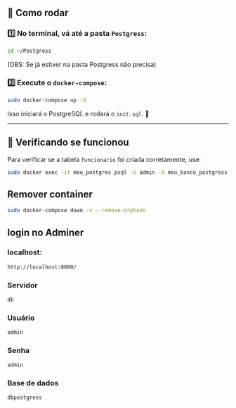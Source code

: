 ## 📌 Como rodar

### 1️⃣ No terminal, vá até a pasta `Postgress`:
```bash
cd ~/Postgress
```
(OBS: Se já estiver na pasta Postgress não precisa)

### 2️⃣ Execute o `docker-compose`:
```bash
sudo docker-compose up -d
```
Isso iniciará o PostgreSQL e rodará o `init.sql`. 🚀

---

## 🔎 Verificando se funcionou
Para verificar se a tabela `funcionario` foi criada corretamente, use:
```bash
sudo docker exec -it meu_postgres psql -U admin -d meu_banco_postgress -c "SELECT * FROM funcionario;"
```

## Remover container 

``` bash
sudo docker-compose down -v --remove-orphans
```

## login no Adminer

### localhost:
```bash 
http://localhost:8080/
```
### Servidor 
```bash 
db
```
### Usuário
```bash 
admin
```
### Senha
```bash 
admin
```
### Base de dados
```bash 
dbpostgress
```